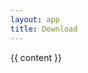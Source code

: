 ```yaml
---
layout: app
title: Download
---
```

<!DOCTYPE HTML>
<html>
  <head>
    <title>{{ page.title }}</title>
    <link rel="stylesheet" 
          href="https://unpkg.com/purecss@1.0.0/build/pure-min.css" 
          integrity="sha384-nn4HPE8lTHyVtfCBi5yW9d20FjT8BJwUXyWZT9InLYax14RDjBj46LmSztkmNP9w" 
          crossorigin="anonymous">
    <script src="https://use.fontawesome.com/2e049170ee.js"></script>
  </head>
  <body class="container">
    {{ content }}
  </body>
</html>